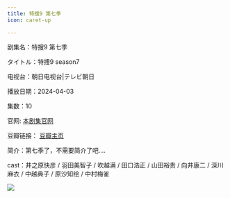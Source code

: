 ```yaml
---
title: 特搜9 第七季
icon: caret-up

---
```


剧集名：特搜9 第七季

タイトル：特捜9 season7

电视台：朝日电视台|テレビ朝日

播放日期：2024-04-03

集数：10

官网: [本剧集官网](https://www.tv-asahi.co.jp/tokusou9_07/)

豆瓣链接： [豆瓣主页](https://movie.douban.com/subject/36780000/)


简介：第七季了，不需要简介了吧....

cast：井之原快彦 / 羽田美智子 / 吹越满 / 田口浩正 / 山田裕贵 / 向井康二 / 深川麻衣 / 中越典子 / 原沙知绘 / 中村梅雀

![](https://listpic.tsgsanjiao.com/2024/2024ts9s7.jpg)